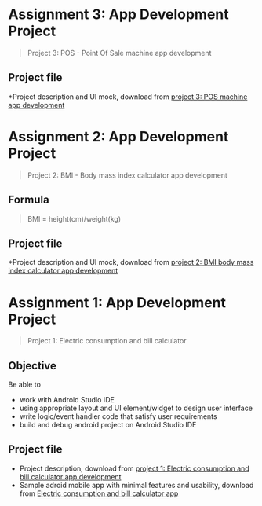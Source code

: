 # Assignment 3: App Development Project
>Project 3: POS - Point Of Sale machine app development 
## Project file
*Project description and UI mock, download from [project 3: POS machine app development](https://github.com/dbu-cc/cosc4083-assignment/raw/main/Assessment-3-pos%20app.pdf)
# Assignment 2: App Development Project
>Project 2: BMI - Body mass index calculator app development 
## Formula
>BMI = height(cm)/weight(kg) 
## Project file
*Project description and UI mock, download from [project 2: BMI body mass index calculator app development](https://github.com/dbu-cc/cosc4083-assignment/raw/main/BMI%20Calculator.png)
# Assignment 1: App Development Project
>Project 1: Electric consumption and bill calculator
## Objective
Be able to
* work with Android Studio IDE
* using appropriate layout and UI element/widget to design user interface 
* write logic/event handler code that satisfy user requirements
* build and debug android project on Android Studio IDE
## Project file
* Project description, download from [project 1: Electric consumption and bill calculator app development](https://github.com/dbu-cc/cosc4083-assignment/blob/main/Assessment-1-electric-bill-calculator.pdf)
* Sample adroid mobile app with minimal features and usability, download from [Electric consumption and bill calculator app](https://github.com/dbu-cc/cosc4083-assignment/raw/main/electric_bill_calculator.apk)
